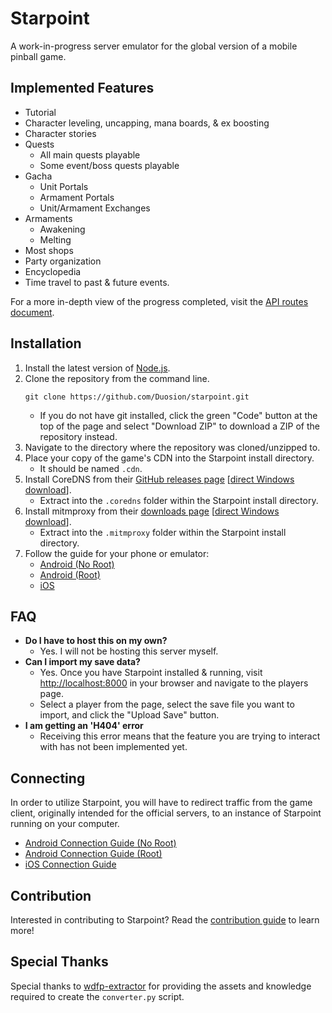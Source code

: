 # Starpoint
A work-in-progress server emulator for the global version of a mobile pinball game.

## Implemented Features
* Tutorial
* Character leveling, uncapping, mana boards, & ex boosting
* Character stories
* Quests
  - All main quests playable
  - Some event/boss quests playable
* Gacha
  - Unit Portals
  - Armament Portals
  - Unit/Armament Exchanges
* Armaments
  - Awakening
  - Melting
* Most shops
* Party organization
* Encyclopedia
* Time travel to past & future events.

For a more in-depth view of the progress completed, visit the [API routes document](/docs/routes.md).

## Installation
1. Install the latest version of [Node.js](https://nodejs.org/en/download/prebuilt-installer).
2. Clone the repository from the command line.
   ```
   git clone https://github.com/Duosion/starpoint.git
   ```
   - If you do not have git installed, click the green "Code" button at the top of the page and select "Download ZIP" to download a ZIP of the repository instead.
3. Navigate to the directory where the repository was cloned/unzipped to.
4. Place your copy of the game's CDN into the Starpoint install directory.
   - It should be named ``.cdn``.
5. Install CoreDNS from their [GitHub releases page](https://github.com/coredns/coredns/releases/tag/v1.11.0) [[direct Windows download](https://github.com/coredns/coredns/releases/download/v1.11.0/coredns_1.11.0_windows_amd64.tgz)].
   - Extract into the ``.coredns`` folder within the Starpoint install directory.
6. Install mitmproxy from their [downloads page](https://mitmproxy.org/downloads/#10.4.0) [[direct Windows download](https://downloads.mitmproxy.org/10.4.0/mitmproxy-10.4.0-windows-x86_64.zip)].
   - Extract into the ``.mitmproxy`` folder within the Starpoint install directory.
7. Follow the guide for your phone or emulator:
   - [Android (No Root)](/docs/connecting-android.md)
   - [Android (Root)](/docs/connecting-android-root.md)
   - [iOS](/docs/connecting-ios.md)

## FAQ
- **Do I have to host this on my own?**
  - Yes. I will not be hosting this server myself.
- **Can I import my save data?**
  - Yes. Once you have Starpoint installed & running, visit [http://localhost:8000](http://localhost:8000) in your browser and navigate to the players page.
  - Select a player from the page, select the save file you want to import, and click the "Upload Save" button.
- **I am getting an 'H404' error**
  - Receiving this error means that the feature you are trying to interact with has not been implemented yet.

## Connecting
In order to utilize Starpoint, you will have to redirect traffic from the game client, originally intended for the official servers, to an instance of Starpoint running on your computer.
- [Android Connection Guide (No Root)](/docs/connecting-android.md)
- [Android Connection Guide (Root)](/docs/connecting-android-root.md)
- [iOS Connection Guide](/docs/connecting-ios.md)

## Contribution
Interested in contributing to Starpoint? Read the [contribution guide](/docs/contributing.md) to learn more!

## Special Thanks
Special thanks to [wdfp-extractor](https://github.com/ScripterSugar/wdfp-extractor) for providing the assets and knowledge required to create the ``converter.py`` script.